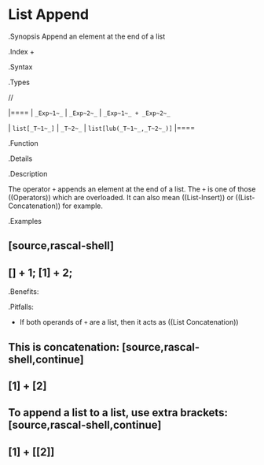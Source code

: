 # List Append

.Synopsis
Append an element at the end of a list

.Index
+

.Syntax

.Types

//

|====
| `_Exp~1~_`     |  `_Exp~2~_`     | `_Exp~1~_ + _Exp~2~_`      

| `list[_T~1~_]` |  `_T~2~_`       | `list[lub(_T~1~_,_T~2~_)]` 
|====

.Function

.Details

.Description

The operator `+` appends an element at the end of a list. The `+` is one of those ((Operators)) which are overloaded. It can also mean ((List-Insert)) or ((List-Concatenation)) for example.

.Examples

[source,rascal-shell]
----
[] + 1;
[1] + 2;
----

.Benefits:

.Pitfalls:

* If both operands of `+` are a list, then it acts as ((List Concatenation)) 

This is concatenation:
[source,rascal-shell,continue]
----
[1] + [2]
----

To append a list to a list, use extra brackets:
[source,rascal-shell,continue]
----
[1] + [[2]]
----

